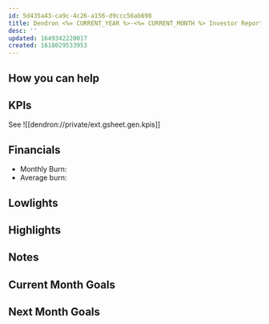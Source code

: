 ```yaml
---
id: 5d435a43-ca9c-4c26-a156-d9ccc56ab698
title: Dendron <%= CURRENT_YEAR %>-<%= CURRENT_MONTH %> Investor Report
desc: ''
updated: 1649342220017
created: 1618029533953
---
```


## How you can help

## KPIs

See ![[dendron://private/ext.gsheet.gen.kpis]]

## Financials
- Monthly Burn: 
- Average burn: 

## Lowlights

## Highlights

## Notes

## Current Month Goals

## Next Month Goals


